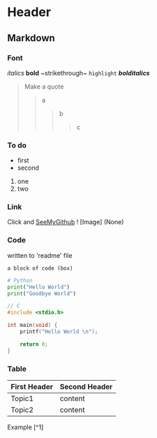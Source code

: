 # Header

## Markdown

### Font

*italics* **bold** ~strikethrough~ `highlight` ___bolditalics___
> Make a quote
>> a
>>> b
>>>> c

### To do

- first
- second
1. one
2. two

### Link

Click and [SeeMyGithub](https://github.com/udonuin)
! [Image] (None)

### Code

written to 'readme' file

```
a block of code (box)
```

```python
# Python
print("Hello World")
print("Goodbye World")
```

```c
// C
#include <stdio.h>

int main(void) {
	printf("Hello World \n");

	return 0;
}
```

### Table 

First Header | Second Header
------------ | -------------
Topic1 | content
Topic2 | content

Example [^1]
